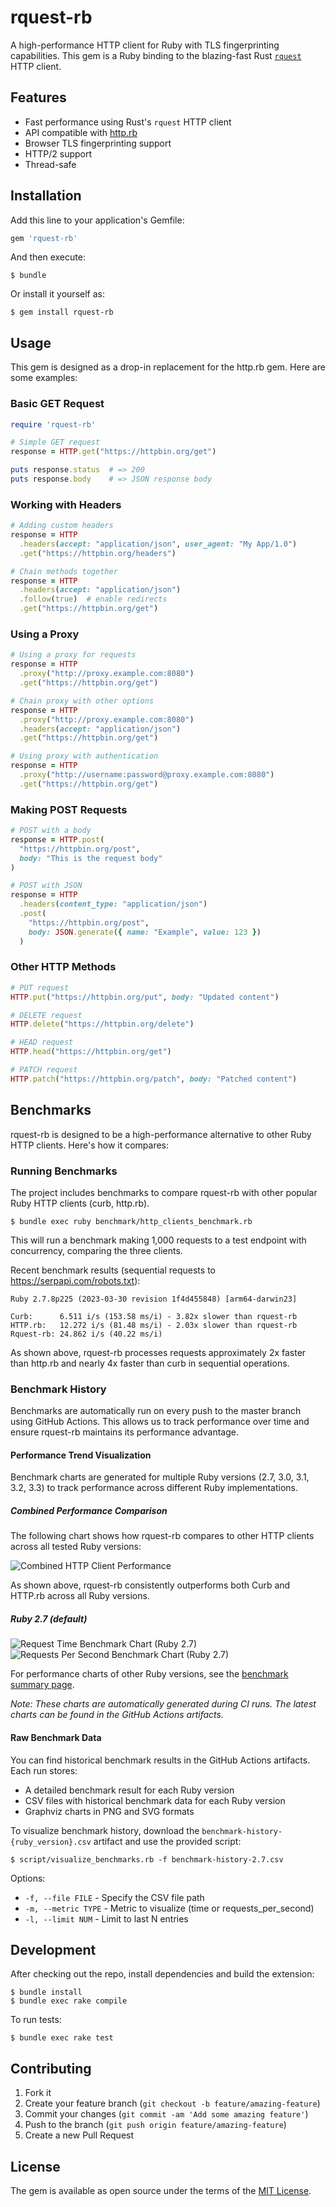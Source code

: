 # rquest-rb

A high-performance HTTP client for Ruby with TLS fingerprinting capabilities. This gem is a Ruby binding to the blazing-fast Rust [`rquest`](https://github.com/0x676e67/rquest) HTTP client.

## Features

- Fast performance using Rust's `rquest` HTTP client
- API compatible with [http.rb](https://github.com/httprb/http)
- Browser TLS fingerprinting support
- HTTP/2 support
- Thread-safe

## Installation

Add this line to your application's Gemfile:

```ruby
gem 'rquest-rb'
```

And then execute:

```
$ bundle
```

Or install it yourself as:

```
$ gem install rquest-rb
```

## Usage

This gem is designed as a drop-in replacement for the http.rb gem. Here are some examples:

### Basic GET Request

```ruby
require 'rquest-rb'

# Simple GET request
response = HTTP.get("https://httpbin.org/get")

puts response.status  # => 200
puts response.body    # => JSON response body
```

### Working with Headers

```ruby
# Adding custom headers
response = HTTP
  .headers(accept: "application/json", user_agent: "My App/1.0")
  .get("https://httpbin.org/headers")

# Chain methods together
response = HTTP
  .headers(accept: "application/json")
  .follow(true)  # enable redirects
  .get("https://httpbin.org/get")
```

### Using a Proxy

```ruby
# Using a proxy for requests
response = HTTP
  .proxy("http://proxy.example.com:8080")
  .get("https://httpbin.org/get")

# Chain proxy with other options
response = HTTP
  .proxy("http://proxy.example.com:8080")
  .headers(accept: "application/json")
  .get("https://httpbin.org/get")

# Using proxy with authentication
response = HTTP
  .proxy("http://username:password@proxy.example.com:8080")
  .get("https://httpbin.org/get")
```

### Making POST Requests

```ruby
# POST with a body
response = HTTP.post(
  "https://httpbin.org/post",
  body: "This is the request body"
)

# POST with JSON
response = HTTP
  .headers(content_type: "application/json")
  .post(
    "https://httpbin.org/post",
    body: JSON.generate({ name: "Example", value: 123 })
  )
```

### Other HTTP Methods

```ruby
# PUT request
HTTP.put("https://httpbin.org/put", body: "Updated content")

# DELETE request
HTTP.delete("https://httpbin.org/delete")

# HEAD request
HTTP.head("https://httpbin.org/get")

# PATCH request
HTTP.patch("https://httpbin.org/patch", body: "Patched content")
```

## Benchmarks

rquest-rb is designed to be a high-performance alternative to other Ruby HTTP clients. Here's how it compares:

### Running Benchmarks

The project includes benchmarks to compare rquest-rb with other popular Ruby HTTP clients (curb, http.rb).

```
$ bundle exec ruby benchmark/http_clients_benchmark.rb
```

This will run a benchmark making 1,000 requests to a test endpoint with concurrency, comparing the three clients.

Recent benchmark results (sequential requests to https://serpapi.com/robots.txt):
```
Ruby 2.7.8p225 (2023-03-30 revision 1f4d455848) [arm64-darwin23]

Curb:      6.511 i/s (153.58 ms/i) - 3.82x slower than rquest-rb
HTTP.rb:   12.272 i/s (81.48 ms/i) - 2.03x slower than rquest-rb
Rquest-rb: 24.862 i/s (40.22 ms/i)
```

As shown above, rquest-rb processes requests approximately 2x faster than http.rb and nearly 4x faster than curb in sequential operations.

### Benchmark History

Benchmarks are automatically run on every push to the master branch using GitHub Actions. This allows us to track performance over time and ensure rquest-rb maintains its performance advantage.

#### Performance Trend Visualization

Benchmark charts are generated for multiple Ruby versions (2.7, 3.0, 3.1, 3.2, 3.3) to track performance across different Ruby implementations.

##### Combined Performance Comparison
The following chart shows how rquest-rb compares to other HTTP clients across all tested Ruby versions:

![Combined HTTP Client Performance](https://github.com/0x676e67/rquest-rb/raw/main/docs/assets/combined_time_chart.png)

As shown above, rquest-rb consistently outperforms both Curb and HTTP.rb across all Ruby versions.

##### Ruby 2.7 (default)
![Request Time Benchmark Chart (Ruby 2.7)](https://github.com/0x676e67/rquest-rb/raw/main/docs/assets/time_chart-2.7.png)
![Requests Per Second Benchmark Chart (Ruby 2.7)](https://github.com/0x676e67/rquest-rb/raw/main/docs/assets/rps_chart-2.7.png)

For performance charts of other Ruby versions, see the [benchmark summary page](https://github.com/0x676e67/rquest-rb/blob/main/docs/assets/benchmark_summary.md).

*Note: These charts are automatically generated during CI runs. The latest charts can be found in the GitHub Actions artifacts.*

#### Raw Benchmark Data

You can find historical benchmark results in the GitHub Actions artifacts. Each run stores:
- A detailed benchmark result for each Ruby version
- CSV files with historical benchmark data for each Ruby version
- Graphviz charts in PNG and SVG formats

To visualize benchmark history, download the `benchmark-history-{ruby_version}.csv` artifact and use the provided script:

```
$ script/visualize_benchmarks.rb -f benchmark-history-2.7.csv
```

Options:
- `-f, --file FILE` - Specify the CSV file path
- `-m, --metric TYPE` - Metric to visualize (time or requests_per_second)
- `-l, --limit NUM` - Limit to last N entries

## Development

After checking out the repo, install dependencies and build the extension:

```
$ bundle install
$ bundle exec rake compile
```

To run tests:

```
$ bundle exec rake test
```

## Contributing

1. Fork it
2. Create your feature branch (`git checkout -b feature/amazing-feature`)
3. Commit your changes (`git commit -am 'Add some amazing feature'`)
4. Push to the branch (`git push origin feature/amazing-feature`)
5. Create a new Pull Request

## License

The gem is available as open source under the terms of the [MIT License](https://opensource.org/licenses/MIT). 